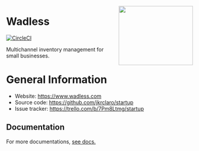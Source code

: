 <a href='https://github.com/jkrclaro/wadless'><img src='https://github.com/jkrclaro/wadless/blob/master/src/wadless/static/img/logo.png' align='right' width='200' height='160' /></a>

# Wadless
[![CircleCI](https://circleci.com/gh/jkrclaro/wadless/tree/master.svg?style=svg&circle-token=6e39dbce5406cefdb75a5cd1e6eec03c225c055d)](https://circleci.com/gh/jkrclaro/wadless/tree/master)

Multichannel inventory management for small businesses.

# General Information
- Website: https://www.wadless.com
- Source code: https://github.com/jkrclaro/startup
- Issue tracker: https://trello.com/b/7Pm8Ltmg/startup

## Documentation

For more documentations, [see docs.](https://github.com/jkrclaro/wadless/tree/master/docs)